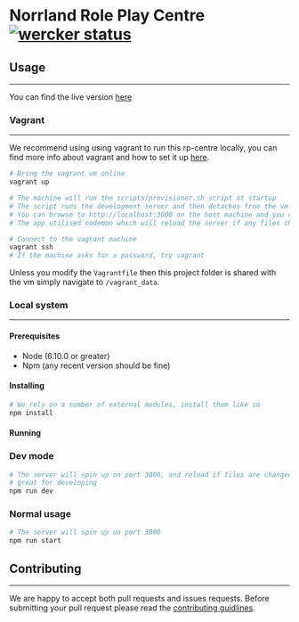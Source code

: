 # Norrland Role Play Centre [![wercker status](https://app.wercker.com/status/19facae1dd72a7502349e3c35b04dcb4/m/master "wercker status")](https://app.wercker.com/project/byKey/19facae1dd72a7502349e3c35b04dcb4)

## Usage

---

You can find the live version [here](http://rpcentre.bancey.xyz)

### Vagrant

---
We recommend using using vagrant to run this rp-centre locally, you can find more info about vagrant and how to set it up [here](https://atlas.hashicorp.com/help/vagrant/features).

```bash
# Bring the vagrant vm online
vagrant up

# The machine will run the scripts/provisioner.sh script at startup
# The script runs the development server and then detaches from the vm.
# You can browse to http://localhost:3000 on the host machine and you can access the running node application.
# The app utilised nodemon which will reload the server if any files change.

# Connect to the vagrant machine
vagrant ssh
# If the machine asks for a password, try vagrant
```

Unless you modify the `Vagrantfile` then this project folder is shared with the vm simply navigate to `/vagrant_data`.

### Local system

---

#### Prerequisites

* Node (6.10.0 or greater)
* Npm (any recent version should be fine)

#### Installing

```bash
# We rely on a number of external modules, install them like so
npm install
```

#### Running

### Dev mode

```bash
# The server will spin up on port 3000, and reload if files are changed
# great for developing
npm run dev
```

### Normal usage

```bash
# The server will spin up on port 3000
npm run start
```

## Contributing

---
We are happy to accept both pull requests and issues requests. Before submitting your pull request please read the [contributing guidlines](./docs/CONTRIBUTING.md).
